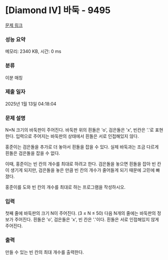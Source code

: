 # [Diamond IV] 바둑 - 9495 

[문제 링크](https://www.acmicpc.net/problem/9495) 

### 성능 요약

메모리: 2340 KB, 시간: 0 ms

### 분류

이분 매칭

### 제출 일자

2025년 1월 13일 04:18:04

### 문제 설명

<p>N×N 크기의 바둑판이 주어진다. 바둑판 위의 흰돌은 'o', 검은돌은 'x', 빈칸은 '.'로 표현한다. 입력으로 주어지는 바둑판의 상태에서 흰돌은 서로 인접해있지 않다.</p>

<p>홍준이는 검은돌을 추가로 더 놓아서 흰돌을 잡을 수 있다. 실제 바둑과는 조금 다르게 흰돌은 검은돌을 잡을 수 없다.</p>

<p>이때, 홍준이는 빈 칸의 개수를 최대로 하려고 한다. 검은돌을 놓으면 흰돌을 잡아 빈 칸이 생기게 되지만, 검은돌을 놓은 만큼 빈 칸의 개수가 줄어들게 되기 때문에 고민에 빠졌다.</p>

<p>홍준이를 도와 빈 칸의 개수를 최대로 하는 프로그램을 작성하시오.</p>

### 입력 

 <p>첫째 줄에 바둑판의 크기 N이 주어진다. (3 ≤ N ≤ 50) 다음 N개의 줄에는 바둑판의 정보가 주어진다. 흰돌은 'o', 검은돌은 'x', 빈 칸은 '.'이다. 흰돌은 서로 인접해있지 않게 주어진다.</p>

### 출력 

 <p>만들 수 있는 빈 칸의 최대 개수를 출력한다.</p>

